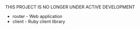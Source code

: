 THIS PROJECT IS NO LONGER UNDER ACTIVE DEVELOPMENT

- router - Web application
- client - Ruby client library
